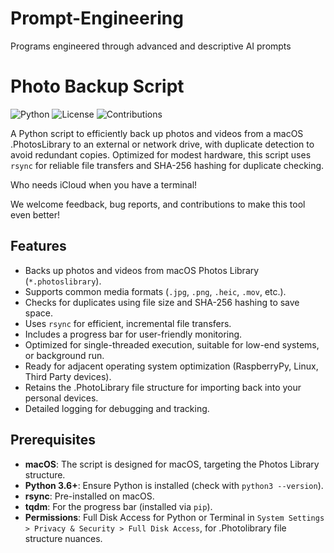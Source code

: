 # Prompt-Engineering
Programs engineered through advanced and descriptive AI prompts

# Photo Backup Script

![Python](https://img.shields.io/badge/python-3.6%2B-blue)
![License](https://img.shields.io/badge/license-MIT-green)
![Contributions](https://img.shields.io/badge/contributions-welcome-brightgreen)

A Python script to efficiently back up photos and videos from a macOS .PhotosLibrary to an external or network drive, with duplicate detection to avoid redundant copies. Optimized for modest hardware, this script uses `rsync` for reliable file transfers and SHA-256 hashing for duplicate checking.

Who needs iCloud when you have a terminal!

We welcome feedback, bug reports, and contributions to make this tool even better!
## Features
- Backs up photos and videos from macOS Photos Library (`*.photoslibrary`).
- Supports common media formats (`.jpg`, `.png`, `.heic`, `.mov`, etc.).
- Checks for duplicates using file size and SHA-256 hashing to save space.
- Uses `rsync` for efficient, incremental file transfers.
- Includes a progress bar for user-friendly monitoring.
- Optimized for single-threaded execution, suitable for low-end systems, or background run.
- Ready for adjacent operating system optimization (RaspberryPy, Linux, Third Party devices).
- Retains the .PhotoLibrary file structure for importing back into your personal devices. 
- Detailed logging for debugging and tracking.

## Prerequisites
- **macOS**: The script is designed for macOS, targeting the Photos Library structure.
- **Python 3.6+**: Ensure Python is installed (check with `python3 --version`).
- **rsync**: Pre-installed on macOS.
- **tqdm**: For the progress bar (installed via `pip`).
- **Permissions**: Full Disk Access for Python or Terminal in `System Settings > Privacy & Security > Full Disk Access`, for .Photolibrary file structure nuances. 
